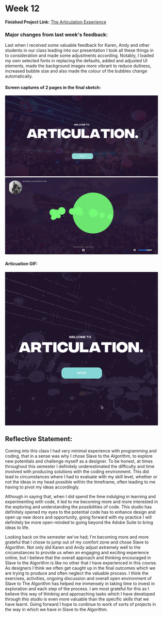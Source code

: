 # Week 12
**Finished Project Link:** [The Articulation Experience](https://connor-mcnamara.github.io/Slave-to-the-algorithm/Articulation_/ "The Articulation Experience")


### Major changes from last week's feedback:

Last when I received some valuable feedback for Karen, Andy and other students in our class leading into our presentation I took all these things in to consideration and made some adjustments according. Notably, I loaded my own selected fonts in replacing the defaults, added and adjusted UI elements, made the background images more vibrant to reduce dullness, increased bubble size and also made the colour of the bubbles change automatically.

#### Screen captures of 2 pages in the final sketch:
![](ArticLanding.png)
![](Articulation.png)
#### Articuation GIF:
![](ArticulationGIF640x640.gif)

## Reflective Statement:
Coming into this class I had very minimal experience with programming and coding, that in a sense was why I chose Slave to the Algorithm, to explore new potentials and challenge myself as a designer. To be honest, at times throughout this semester I definitely underestimated the difficulty and time involved with producing solutions with the coding environment. This did lead to circumstances where I had to evaluate with my skill level, whether or not the ideas in my head possible within the timeframe, often leading to me having to pivot my ideas accordingly.

Although in saying that, when I did spend the time indulging in learning and experimenting with code, it led to me becoming more and more interested in the exploring and understanding the possibilities of code. This studio has definitely opened my eyes to the potential code has to enhance design and open up new doors and opportunity, going forward with my practice I will definitely be more open-minded to going beyond the Adobe Suite to bring ideas to life.

Looking back on the semester we've had; I'm becoming more and more grateful that I chose to jump out of my comfort zone and chose Slave to Algorithm. Not only did Karen and Andy adjust extremely well to the circumstances to provide us when an engaging and exciting experience online, but I believe that the overall approach and thinking encouraged in Slave to the Algorithm is like no other that I have experienced in this course. As designers I think we often get caught up in the final outcomes which we are trying to produce and often neglect the valuable process. I think the exercises, activities, ongoing discussion and overall open environment of Slave to The Algorithm has helped me immensely in taking time to invest in exploration and each step of the process. I am most grateful for this as I believe this way of thinking and approaching tasks which I have developed through this studio is even more valuable than the specific skills that we have learnt. Going forward I hope to continue to work of sorts of projects in the way in which we have in Slave to the Algorithm.
